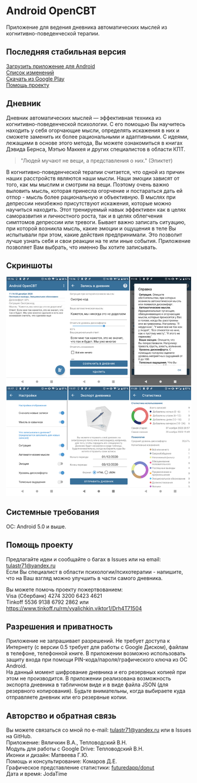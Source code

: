 # Android OpenCBT
Приложение для ведения дневника автоматических мыслей из когнитивно-поведенческой терапии.

## Последняя стабильная версия
[Загрузить приложение для Android](https://github.com/va-utils/opencbt/releases/download/0.5.2/universal.apk)   
[Список изменений](https://github.com/va-utils/opencbt/releases/download/0.5.2/)   
[Скачать из Google Play](https://play.google.com/store/apps/details?id=com.vva.androidopencbt)  
[Помощь проекту](https://github.com/va-utils/opencbt#%D0%BF%D0%BE%D0%BC%D0%BE%D1%89%D1%8C-%D0%BF%D1%80%D0%BE%D0%B5%D0%BA%D1%82%D1%83)

## Дневник
Дневник автоматических мыслей — эффективная техника из когнитивно-поведенческой психологии. 
С его помощью Вы научитесь находить у себя огорчающие мысли, определять искажения в них и сможете заменить их более рациональными и адаптивными.
С идеями, лежащими в основе этого метода, Вы можете ознакомиться в книгах Дэвида Бернса, Мэтью Маккея и других специалистов в области КПТ.

> "Людей мучают не вещи, а представления о них." (Эпиктет)

В когнитивно-поведенческой терапии считается, что одной из причин наших расстройств являются наши мысли. Наши эмоции зависят от того, как мы мыслим и смотрим на вещи.
Поэтому очень важно выловить мысль, которая принесла огорчение и постараться дать ей отпор - мысль более рациональную и объективную. В мыслях при депрессии неизбежно присутствуют
искажения, которые можно научиться находить. Этот тренируемый навык эффективен как в целях саморазвития и личностного роста, так и в целях облегчения симптомов депрессии или тревоги.
Бывает важно записать ситуацию, при которой возникла мысль, какие эмоции и ощущения в теле Вы испытывали при этом, какие действия предпринимали. Это позволит лучше узнать себя и свои реакции на те или иные события. Приложение позволяет Вам выбрать, что именно Вы хотите записывать.

## Скриншоты

![Скриншоты](/out.png)

## Системные требования
ОС: Android 5.0 и выше.

## Помощь проекту
Предлагайте идеи и сообщайте о багах в Issues или на email: tulastr71@yandex.ru  
Если Вы специалист в области психологии/психотерапии - напишите, что на Ваш взгляд можно улучшить в части самого дневника.  
  
Вы можете помочь проекту пожертвованием:  
Visa (Сбербанк) 4274 3200 6423 4621   
Tinkoff 5536 9138 6792 2862 или
https://www.tinkoff.ru/rm/vyalichkin.viktor1/Drh4T71504 

## Разрешения и приватность
Приложение не запрашивает разрешений. Не требует доступа к Интернету (с версии 0.5 требует для работы с Google Диском), файлам в телефоне, телефонной книге.
В приложении возможно использовать защиту входа при помощи PIN-кода/пароля/графического ключа из ОС Android.   
На данный момент шифрование дневника и его резервных копией при этом не производится. 
В приложении реализована возможность экспорта дневника в табличном виде и в виде файла JSON (для резервного копирования).
Будьте внимательны, когда выбираете куда отправляете дневник или его резервные копии.

## Авторство и обратная связь
Вы можете связаться со мной по e-mail: tulastr71@yandex.ru или в Issues на GitHub.  
Приложение: Вяличкин В.А., Тепловодский В.Н.    
Модуль для работы с Google Drive: Тепловодский В.Н.  
Иконки и дизайн: Матвеева Г.Ю.  
Помощь и консультирование: Комаров Д.Е.   
Графическое представление статистики: [futuredapp/donut](https://github.com/futuredapp/donut)   
Дата и время: JodaTime

